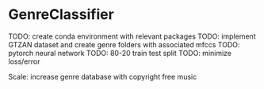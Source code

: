 # GenreClassifier
TODO: create conda environment with relevant packages
TODO: implement GTZAN dataset and create genre folders with associated mfccs
TODO: pytorch neural network
TODO: 80-20 train test split
TODO: minimize loss/error

Scale: increase genre database with copyright free music

